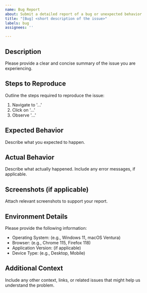 ```yaml
---
name: Bug Report
about: Submit a detailed report of a bug or unexpected behavior
title: "[Bug] <short description of the issue>"
labels: bug
assignees: ''

---
```


## Description
Please provide a clear and concise summary of the issue you are experiencing.

## Steps to Reproduce
Outline the steps required to reproduce the issue:

1. Navigate to '...'
2. Click on '...'
3. Observe '...'

## Expected Behavior
Describe what you expected to happen.

## Actual Behavior
Describe what actually happened. Include any error messages, if applicable.

## Screenshots (if applicable)
Attach relevant screenshots to support your report.

## Environment Details
Please provide the following information:

- Operating System: (e.g., Windows 11, macOS Ventura)
- Browser: (e.g., Chrome 115, Firefox 118)
- Application Version: (if applicable)
- Device Type: (e.g., Desktop, Mobile)

## Additional Context
Include any other context, links, or related issues that might help us understand the problem.
